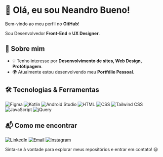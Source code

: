 # 👋 Olá, eu sou Neandro Bueno!

Bem-vindo ao meu perfil no **GitHub**!

Sou Desenvolvedor **Front-End** e **UX Designer**.

## 🚀 Sobre mim

- 💡 Tenho interesse por **Desenvolvimento de sites, Web Design, Protótipagem**.
- 🌍 Atualmente estou desenvolvendo meu **Portfólio Pessoal**.

## 🛠️ Tecnologias & Ferramentas

![Figma](https://img.shields.io/badge/Figma-F24E1E?style=for-the-badge&logo=figma&logoColor=white)
![Kotlin](https://img.shields.io/badge/Kotlin-0095D5?style=for-the-badge&logo=kotlin&logoColor=white)
![Android Studio](https://img.shields.io/badge/Android_Studio-3DDC84?style=for-the-badge&logo=android-studio&logoColor=white)
![HTML](https://img.shields.io/badge/HTML-E34F26?style=for-the-badge&logo=html5&logoColor=white)
![CSS](https://img.shields.io/badge/CSS-1572B6?style=for-the-badge&logo=css3&logoColor=white)
![Tailwind CSS](https://img.shields.io/badge/Tailwind_CSS-38B2AC?style=for-the-badge&logo=tailwind-css&logoColor=white)
![JavaScript](https://img.shields.io/badge/JavaScript-F7DF1E?style=for-the-badge&logo=javascript&logoColor=black)
![jQuery](https://img.shields.io/badge/jQuery-0769AD?style=for-the-badge&logo=jquery&logoColor=white)

## 📬 Como me encontrar

[![LinkedIn](https://img.shields.io/badge/LinkedIn-0A66C2?style=for-the-badge&logo=linkedin&logoColor=white)](https://www.linkedin.com/in/neandro-bueno/)
[![Email](https://img.shields.io/badge/Email-D14836?style=for-the-badge&logo=gmail&logoColor=white)](mailto:neo.bueno@hotmail.com)
[![Instagram](https://img.shields.io/badge/Instagram-E4405F?style=for-the-badge&logo=instagram&logoColor=white)](https://www.instagram.com/neandrobueno/)

Sinta-se à vontade para explorar meus repositórios e entrar em contato! 😃
